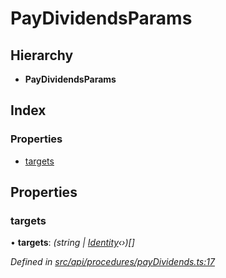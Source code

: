 # PayDividendsParams

## Hierarchy

* **PayDividendsParams**

## Index

### Properties

* [targets](paydividendsparams.md#targets)

## Properties

### targets

• **targets**: _\(string \|_ [_Identity_](../classes/identity.md)_‹›\)\[\]_

_Defined in_ [_src/api/procedures/payDividends.ts:17_](https://github.com/PolymathNetwork/polymesh-sdk/blob/bf2b7a12/src/api/procedures/payDividends.ts#L17)

